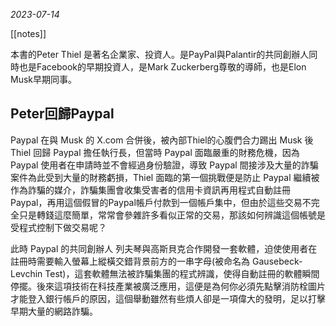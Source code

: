 *2023-07-14*

[[notes]]

本書的Peter Thiel 是著名企業家、投資人。是PayPal與Palantir的共同創辦人同時也是Facebook的早期投資人，是Mark Zuckerberg尊敬的導師，也是Elon Musk早期同事。

## Peter回歸Paypal

Paypal 在與 Musk 的 X.com 合併後，被內部Thiel的心腹們合力踢出 Musk 後 Thiel 回歸 Paypal 擔任執行長，但當時 Paypal 面臨嚴重的財務危機，因為 Paypal 使用者在申請時並不會經過身份驗證，導致 Paypal 間接涉及大量的詐騙案件為此受到大量的財務虧損，Thiel 面臨的第一個挑戰便是防止 Paypal 繼續被作為詐騙的媒介，詐騙集團會收集受害者的信用卡資訊再用程式自動註冊Paypal，再用這個假冒的Paypal帳戶付款到一個帳戶集中，但由於這些交易不完全只是轉錢這麼簡單，常常會參雜許多看似正常的交易，那該如何辨識這個帳號是受程式控制下做交易呢？

此時 Paypal 的共同創辦人 列夫琴與高斯貝克合作開發一套軟體，迫使使用者在註冊時需要輸入螢幕上縱橫交錯背景前方的一串字母(被命名為 Gausebeck-Levchin Test)，這套軟體無法被詐騙集團的程式辨識，使得自動註冊的軟體瞬間停擺。後來這項技術在科技產業被廣泛應用，這便是為何你必須先點擊消防栓圖片才能登入銀行帳戶的原因，這個舉動雖然有些煩人卻是一項偉大的發明，足以打擊早期大量的網路詐騙。